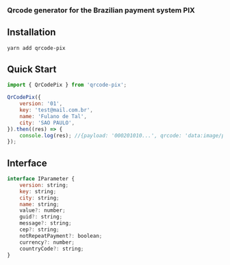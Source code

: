 ### Qrcode generator for the Brazilian payment system PIX

## Installation

```bash
yarn add qrcode-pix
```

## Quick Start

```js
import { QrCodePix } from 'qrcode-pix';

QrCodePix({
    version: '01',
    key: 'test@mail.com.br',
    name: 'Fulano de Tal',
    city: 'SAO PAULO',
}).then((res) => {
    console.log(res); //{payload: '000201010...', qrcode: 'data:image/png;base64,...'}
});
```

## Interface

```js
interface IParameter {
    version: string;
    key: string;
    city: string;
    name: string;
    value?: number;
    guid?: string;
    message?: string;
    cep?: string;
    notRepeatPayment?: boolean;
    currency?: number;
    countryCode?: string;
}
```
